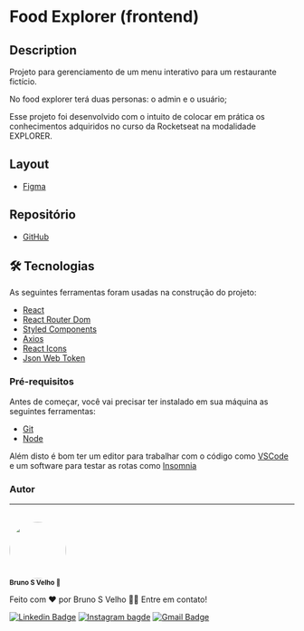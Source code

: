 # Food Explorer (frontend)

## Description

Projeto para gerenciamento de um menu interativo para um restaurante fictício.

No food explorer terá duas personas: o admin e o usuário;

Esse projeto foi desenvolvido com o intuito de colocar em prática
os conhecimentos adquiridos no curso da Rocketseat na modalidade EXPLORER.

## Layout

* [Figma](https://www.figma.com/community/file/1196874589259687769/food-explorer-v2)

## Repositório

* [GitHub](https://github.com/vbruno/RS-Explorer-Final-Frontend-FoodExplorer)

## 🛠 Tecnologias

As seguintes ferramentas foram usadas na construção do projeto:

* [React](https://pt-br.reactjs.org/)
* [React Router Dom](https://reactrouter.com/web/guides/quick-start)
* [Styled Components](https://styled-components.com/)
* [Axios](https://axios-http.com/ptbr/docs/intro)
* [React Icons](https://react-icons.github.io/react-icons/)
* [Json Web Token](https://jwt.io/)

### Pré-requisitos

Antes de começar, você vai precisar ter instalado em sua máquina as seguintes ferramentas:

* [Git](https://git-scm.com)
* [Node](https://nodejs.org/en/)

Além disto é bom ter um editor para trabalhar com o código como [VSCode](https://code.visualstudio.com/)
e um software para testar as rotas como [Insomnia](https://insomnia.rest/download)

### Autor

---
<br>
<a href="https://github.com/vbruno/">
  <img style="border-radius: 50%;"
    src="https://github.com/vbruno.png"
    width="100px;"
  />
  <br />
</a>
<sub><b>Bruno S Velho 🚀</b></sub>

Feito com ❤️ por Bruno S Velho 👋🏽 Entre em contato!

[![Linkedin Badge](https://img.shields.io/badge/-BrunoVelho-blue?style=flat-square&logo=Linkedin&logoColor=white&link=https://www.linkedin.com/in/brunovelho/)](https://www.linkedin.com/in/brunovelho/)
[![Instagram bagde](https://img.shields.io/badge/Bruno_S_Velho-E4405F?style=flat-square&logo=instagram&logoColor=white)](https://instagram.com/brunosvelho)
[![Gmail Badge](https://img.shields.io/badge/-bruno.velho@gmail.com-c14438?style=flat-square&logo=Gmail&logoColor=white&link=mailto:bruno.velho@gmail.com)](mailto:bruno.velho@gmail.com)
